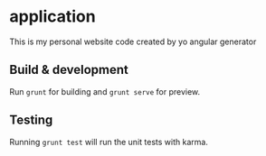 # application

This is my personal website code created by yo angular generator

## Build & development

Run `grunt` for building and `grunt serve` for preview.

## Testing

Running `grunt test` will run the unit tests with karma.
